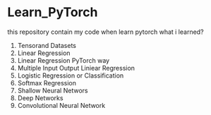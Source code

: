# Learn_PyTorch
this repository contain my code when learn pytorch
what i learned?
1. Tensorand Datasets
2. Linear Regression
3. Linear Regression PyTorch way
4. Multiple Input Output Liniear Regression
5. Logistic Regression or Classification
6. Softmax Regression
7. Shallow Neural Networs
8. Deep Networks
9. Convolutional Neural Network

